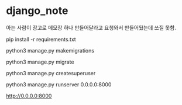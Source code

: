 # django_note
아는 사람이 장고로 메모장 하나 만들어달라고 요청와서 만들어뒀는데 쓰질 못함.

pip install -r requirements.txt 

python3 manage.py makemigrations

python3 manage.py migrate

python3 manage.py createsuperuser

python3 manage.py runserver 0.0.0.0:8000

http://0.0.0.0:8000
 
